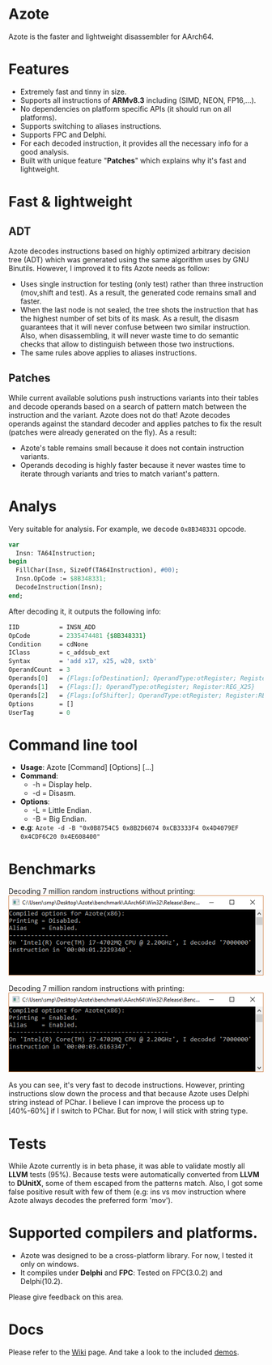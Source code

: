 # Azote
Azote is the faster and lightweight disassembler for AArch64.
# Features
- Extremely fast and tinny in size.
- Supports all instructions of **ARMv8.3** including (SIMD, NEON, FP16,...).
- No dependencies on platform specific APIs (it should run on all platforms).
- Supports switching to aliases instructions.
- Supports FPC and Delphi. 
- For each decoded instruction, it provides all the necessary info for a good analysis. 
- Built with unique feature "**Patches**" which explains why it's fast and lightweight.

# Fast & lightweight
## ADT
Azote decodes instructions based on highly optimized arbitrary decision tree (ADT) which was generated using the same algorithm uses by GNU Binutils. However, I improved it to fits Azote needs as follow:
- Uses single instruction for testing (only test) rather than three instruction (mov,shift and test). As a result, the generated code remains small and faster.
- When the last node is not sealed, the tree shots the instruction that has the highest number of set bits of its mask. As a result, the disasm guarantees that it will never confuse between two similar instruction. Also, when disassembling, it will never waste time to do semantic checks that allow to distinguish between those two instructions.
- The same rules above applies to aliases instructions.

## Patches
While current available solutions push instructions variants into their tables and decode operands based on a search of pattern match between the instruction and the variant. Azote does not do that! Azote decodes operands against the standard decoder and applies patches to fix the result (patches were already generated on the fly). As a result:
- Azote's table remains small because it does not contain instruction variants.
- Operands decoding is highly faster because it never wastes time to iterate through variants and tries to match variant's pattern.

# Analys
Very suitable for analysis. For example, we decode ```0x8B348331``` opcode.
```pas
var 
  Insn: TA64Instruction;
begin
  FillChar(Insn, SizeOf(TA64Instruction), #00);
  Insn.OpCode := $8B348331;
  DecodeInstruction(Insn);
end;
```
After decoding it, it outputs the following info:
```pas
IID           = INSN_ADD
OpCode        = 2335474481 {$8B348331}
Condition     = cdNone
IClass        = c_addsub_ext
Syntax        = 'add x17, x25, w20, sxtb'
OperandCount  = 3
Operands[0]   = {Flags:[ofDestination]; OperandType:otRegister; Register:REG_X17}
Operands[1]   = {Flags:[]; OperandType:otRegister; Register:REG_X25}
Operands[2]   = {Flags:[ofShifter]; OperandType:otRegister; Register:REG_W20; Shifter:sfSxtb; Amount:0}
Options       = []
UserTag       = 0
```

# Command line tool
- **Usage**: Azote [Command] [Options] [<OpCode>...]
- **Command**:
  - -h = Display help.
  - -d = Disasm.
- **Options**:
  - -L = Little Endian.
  - -B = Big Endian.
- **e.g**: ```Azote -d -B "0x0B8754C5 0x8B2D6074 0xCB3333F4 0x4D4079EF 0x4CDF6C20 0x4E608400"```
# Benchmarks

Decoding 7 million random instructions without printing:
![bm1](https://github.com/MahdiSafsafi/Azote/blob/master/ss/bm1.PNG)

Decoding 7 million random instructions with printing:
![bm2](https://github.com/MahdiSafsafi/Azote/blob/master/ss/bm2.PNG)

As you can see, it's very fast to decode instructions. However, printing instructions slow down the process and that because Azote uses Delphi string instead of PChar. I believe I can improve the process up to [40%-60%] if I switch to PChar. But for now, I will stick with string type.

# Tests
While Azote currently is in beta phase, it was able to validate mostly all **LLVM** tests (95%). Because tests were automatically converted from **LLVM** to **DUnitX**, some of them escaped from the patterns match. Also, I got some false positive result with few of them (e.g: ins vs mov instruction where Azote always decodes the preferred form 'mov').

# Supported compilers and platforms.
- Azote was designed to be a cross-platform library. For now, I tested it only on windows.
- It compiles under **Delphi** and **FPC**: Tested on FPC(3.0.2) and Delphi(10.2).

Please give feedback on this area. 

# Docs
Please refer to the [Wiki](https://github.com/MahdiSafsafi/Azote/wiki) page. And take a look to the included [demos](https://github.com/MahdiSafsafi/Azote/tree/master/demos).

